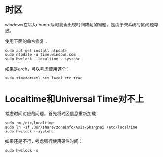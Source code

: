 # 时区

windows在进入ubuntu后可能会出现时间错乱的问题，是由于双系统时区问题导致。

使用下面的命令修复：

```shell
sudo apt-get install ntpdate
sudo ntpdate -u time.windows.com
sudo hwclock --localtime --systohc
```

如果是arch，可以考虑使用这个：

```shell
sudo timedatectl set-local-rtc true
```

# Localtime和Universal Time对不上

考虑时间对应的问题。首先将时区信息重新加载：

```shell
sudo rm /etc/localtime
sudo ln -sf /usr/share/zoneinfo/Asia/Shanghai /etc/localtime
sudo hwclock --systohc
```

如果还是不行，考虑强行使用硬件时间：

```shell
sudo hwclock -s
```
